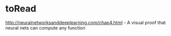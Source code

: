 # toRead

http://neuralnetworksanddeeplearning.com/chap4.html - A visual proof that neural nets can compute any function
